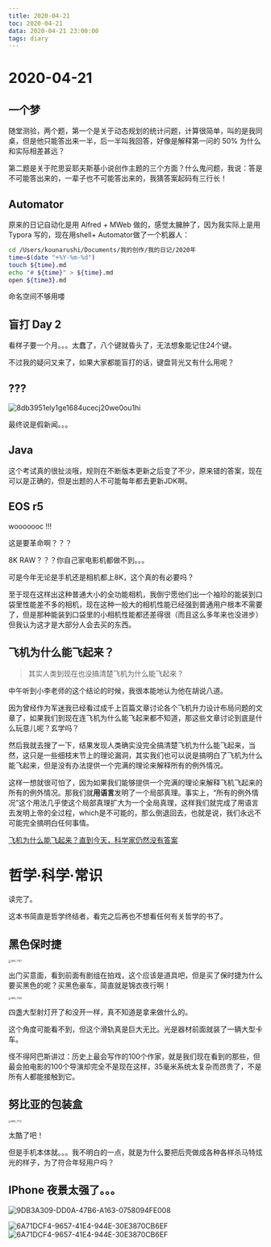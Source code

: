 ```yaml
---
title: 2020-04-21
toc: 2020-04-21
data: 2020-04-21 23:00:00
tags: diary
---
```



# 2020-04-21

## 一个梦

随堂测验，两个题，第一个是关于动态规划的统计问题，计算很简单，叫的是我同桌，但是他只能答出来一半，后一半叫我回答，好像是解释第一问的 50% 为什么和实际相差甚远？

第二题是关于陀思妥耶夫斯基小说创作主题的三个方面？什么鬼问题，我说：答是不可能答出来的，一辈子也不可能答出来的，我猜答案起码有三行长！

## Automator

原来的日记自动化是用 Alfred + MWeb 做的，感觉太臃肿了，因为我实际上是用 Typora 写的，现在用shell+ Automator做了一个机器人：

```bash
cd /Users/kounarushi/Documents/我的创作/我的日记/2020年
time=$(date "+%Y-%m-%d")
touch ${time}.md
echo "# ${time}" > ${time}.md
open ${time3}.md
```

命名空间不够用喽

## 盲打 Day 2

看样子要一个月。。。太蠢了，八个键就昏头了，无法想象能记住24个键。

不过我的疑问又来了，如果大家都能盲打的话，键盘背光又有什么用呢？

## ???



![8db3951ely1ge1684ucecj20we0ou1hi](https://tva1.sinaimg.cn/large/007S8ZIlly1ge1702ytwej309s07it8x.jpg)



最终说是假新闻。。。

## Java

这个考试真的很扯淡哦，规则在不断版本更新之后变了不少，原来错的答案，现在可以是正确的，但是出题的人不可能每年都去更新JDK啊。

## EOS r5

wooooooc !!!

这是要革命啊？？？

8K RAW？？？你自己家电影机都做不到。。。

可是今年无论是手机还是相机都上8K，这个真的有必要吗？

至于现在这样出这种普通大小的全功能相机，我倒宁愿他们出一个袖珍的能装到口袋里性能差不多的相机，现在这种一般大的相机性能已经强到普通用户根本不需要了，但是那种能装到口袋里的小相机性能都还差得很（而且这么多年来也没进步）但我认为这才是大部分人会去买的东西。

## 飞机为什么能飞起来？

> 其实人类到现在也没搞清楚飞机为什么能飞起来？

中午听到小李老师的这个结论的时候，我很本能地认为他在胡说八道。

因为曾经作为军迷我已经看过成千上百篇文章讨论各个飞机升力设计布局问题的文章了，如果我们到现在连飞机为什么能飞起来都不知道，那这些文章讨论到底是什么玩意儿呢？玄学吗？

然后我就去搜了一下，结果发现人类确实没完全搞清楚飞机为什么能飞起来，当然，这只是一些细枝末节上的理论漏洞，其实我们也可以说是搞明白了飞机为什么能飞起来，但是没有办法提供一个完满的理论来解释所有的例外情况。

这样一想就很可怕了，因为如果我们能够提供一个完满的理论来解释飞机飞起来的所有的例外情况。那我们就**用语言**发明了一个局部真理。事实上，“所有的例外情况”这个用法几乎使这个局部真理扩大为一个全局真理，这样我们就完成了用语言去发明上帝的全过程，which是不可能的，那么倒退回去，也就是说，我们永远不可能完全搞明白任何事情。

[飞机为什么能飞起来？直到今天，科学家仍然没有答案](https://new.qq.com/omn/20200324/20200324A0351000.html)



# 哲学·科学·常识

读完了。

这本书简直是哲学终结者，看完之后再也不想看任何有关哲学的书了。

## 黑色保时捷

<img src="https://tva1.sinaimg.cn/large/007S8ZIlly1ge1ncwgliuj31400u0hdu.jpg" alt="IMG_7167" style="zoom:33%;" />

出门买意面，看到前面有剧组在拍戏，这个应该是道具吧，但是买了保时捷为什么要买黑色的呢？买黑色豪车，简直就是锦衣夜行啊！

<img src="https://tva1.sinaimg.cn/large/007S8ZIlly1ge1nfx5k09j31400u0hdu.jpg" alt="IMG_7166" style="zoom:33%;" />

四盏大型射灯开了和没开一样，真不知道是拿来做什么的。

这个角度可能看不到，但这个滑轨真是巨大无比。光是器材前面就装了一辆大型卡车。

怪不得阿巴斯讲过：历史上最会写作的100个作家，就是我们现在看到的那些，但最会拍电影的100个导演却完全不是现在这样，35毫米系统太复杂而昂贵了，不是所有人都能接触到它。

## 努比亚的包装盒



<img src="https://tva1.sinaimg.cn/large/007S8ZIlly1ge1p5oj79bj30tv0xkn9n.jpg" alt="IMG_7172" style="zoom:33%;" />

太酷了吧！

但是手机本体就。。。我不明白的一点，就是为什么要把后壳做成各种各样杀马特炫光的样子，为了符合年轻用户吗？

## IPhone 夜景太强了。。。

![9DB3A309-DD0A-47B6-A163-0758094FE008](https://tva1.sinaimg.cn/large/007S8ZIlly1ge1paf5fllj30u00u04qp.jpg)

![6A71DCF4-9657-41E4-944E-30E3870CB6EF](https://tva1.sinaimg.cn/large/007S8ZIlly1ge1p8ox901j30u00u07wh.jpg)![6A71DCF4-9657-41E4-944E-30E3870CB6EF](https://tva1.sinaimg.cn/large/007S8ZIlly1ge1p8yiny8j30u00u0qv6.jpg)
